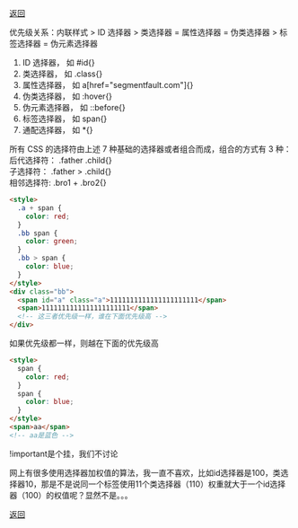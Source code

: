 [返回](./#/css/)

优先级关系：内联样式 > ID 选择器 > 类选择器 = 属性选择器 = 伪类选择器 > 标签选择器 = 伪元素选择器

1. ID 选择器， 如 #id{}
2. 类选择器， 如 .class{}
3. 属性选择器， 如 a[href="segmentfault.com"]{}
4. 伪类选择器， 如 :hover{}
5. 伪元素选择器， 如 ::before{}
6. 标签选择器， 如 span{}
7. 通配选择器， 如 \*{}

所有 CSS 的选择符由上述 7 种基础的选择器或者组合而成，组合的方式有 3 种：\
后代选择符： .father .child{}\
子选择符： .father > .child{}\
相邻选择符: .bro1 + .bro2{}

```html
<style>
  .a + span {
    color: red;
  }
  .bb span {
    color: green;
  }
  .bb > span {
    color: blue;
  }
</style>
<div class="bb">
  <span id="a" class="a">1111111111111111111111</span>
  <span>1111111111111111111111</span>
  <!-- 这三者优先级一样，谁在下面优先级高 -->
</div>
```

如果优先级都一样，则越在下面的优先级高

```html
<style>
  span {
    color: red;
  }
  span {
    color: blue;
  }
</style>
<span>aa</span>
<!-- aa是蓝色 -->
```

!important是个挂，我们不讨论

网上有很多使用选择器加权值的算法，我一直不喜欢，比如id选择器是100，类选择器10，那是不是说同一个标签使用11个类选择器（110）权重就大于一个id选择器（100）的权值呢？显然不是。。。

[返回](./#/css/)
